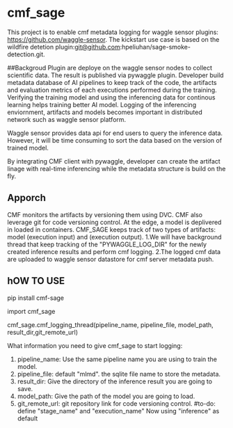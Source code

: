 # cmf_sage
This project is to enable cmf metadata logging for waggle sensor plugins: https://github.com/waggle-sensor. 
The kickstart  use case is based on the wildfire detetion plugin:git@github.com:hpeliuhan/sage-smoke-detection.git.


##Backgroud
Plugin are deploye on the waggle sensor nodes to collect scientific data. The result is published via pywaggle plugin.
Developer build metadata database of AI pipelines to keep track of the code, the artifacts and evaluation metrics of each executions performed during the training. Verifying the training model and using the inferencing data for continous learning helps training better AI model.
Logging of the inferencing enviornment, artifacts and models becomes important in distributed network such as waggle sensor platform.

Waggle sensor provides data api for end users to query the inference data. However, it will be time consuming to sort the data based on the version of trained model. 

By integrating CMF client with pywaggle, developer can create the artifact linage with real-time inferencing while the metadata structure is build on the fly.

## Apporch
CMF monitors the artifacts by versioning them using DVC. CMF also leverage git for code versioning control. 
At the edge, a model is deplivered in loaded in containers. CMF_SAGE keeps track of two types of artifacts: model (execution input) and (execution output).
1.We will have background thread that keep tracking of the "PYWAGGLE_LOG_DIR" for the newly created inference results and perform cmf logging.
2.The logged cmf data are uploaded to waggle sensor datastore for cmf server metadata push.


## hOW TO USE
pip install cmf-sage

import cmf_sage

cmf_sage.cmf_logging_thread(pipeline_name, pipeline_file, model_path, result_dir,git_remote_url)

What information you need to give cmf_sage to start logging:
1. pipeline_name: Use the same pipeline name you are using to train the model.
2. pipeline_file: default "mlmd". the sqlite file name to store the metadata.
3. result_dir: Give the directory of the inference result you are going to save.
4. model_path: Give the path of the model you are going to load.
5. git_remote_url: git repository link for code versioning control.
#to-do: define "stage_name" and "execution_name" Now using "inference" as default



